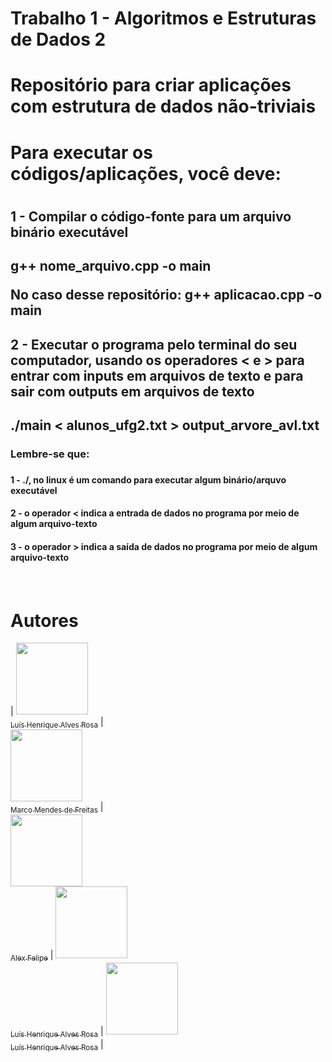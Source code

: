 # Trabalho 1 - Algoritmos e Estruturas de Dados 2
# Repositório para criar aplicações com estrutura de dados não-triviais

<h1>Para executar os códigos/aplicações, você deve:<h1>

<h2>1 - Compilar o código-fonte para um arquivo binário executável<h2>

g++ nome_arquivo.cpp -o main

No caso desse repositório:
g++ aplicacao.cpp -o main

<h2>2 - Executar o programa pelo terminal do seu computador, usando os operadores < e > para entrar com inputs em arquivos de texto e para sair com outputs em arquivos de texto<h2>

./main < alunos_ufg2.txt > output_arvore_avl.txt

<h3>Lembre-se que:<h3>
     <h4>1 - ./, no linux é um comando para executar algum binário/arquvo executável</h4>
     <h4>2 - o operador < indica a entrada de dados no programa por meio de algum arquivo-texto<h4>
     <h4>3 - o operador > indica a saída de dados no programa por meio de algum arquivo-texto<h4>

<br>

# Autores
| [<img src="https://avatars.githubusercontent.com/u/37356058?v=4" width=115><br><sub>Luís Henrique Alves Rosa</sub>](https://github.com/camilafernanda) |  
[<img src="https://avatars.githubusercontent.com/u/30351153?v=4" width=115><br><sub>Marco Mendes de Freitas</sub>](https://github.com/guilhermeonrails) |  
[<img src="https://avatars.githubusercontent.com/u/8989346?v=4" width=115><br><sub>Alex Felipe</sub>](https://github.com/alexfelipe) |
[<img src="https://avatars.githubusercontent.com/u/37356058?v=4" width=115><br><sub>Luís Henrique Alves Rosa</sub>](https://github.com/camilafernanda) |
[<img src="https://avatars.githubusercontent.com/u/37356058?v=4" width=115><br><sub>Luís Henrique Alves Rosa</sub>](https://github.com/camilafernanda) |